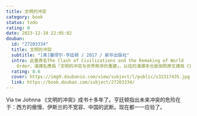 ```yaml
---
title: 文明的冲突
category: book
status: todo
rating: 0
date: 2023-12-10 22:05:02
douban:
  id: "27203334"
  title: 文明的冲突
  subtitle: "[美]塞缪尔·亨廷顿 / 2017 / 新华出版社"
  intro: 此書原名The Clash of Civilizations and the Remaking of World
    Order，漢譯名應爲「文明的冲突与世界秩序的重建」，以往的漢譯本也是按照原文譯爲《文明的冲突与世界秩序的重建》。但是此2017年10月版却將標題改爲《文明的冲突》。這個改譯名（實際是只節取前半書名）不符合原書名，不應該。
  rating: 8.6
  cover: https://img9.doubanio.com/view/subject/l/public/s32317435.jpg
  link: https://book.douban.com/subject/27203334/
---
```


Via tw Johnna 《文明的冲突》成书十多年了。亨廷顿指出未来冲突的危险在于：西方的傲慢、伊斯兰的不宽容、中国的武断。现在都一一应验了。